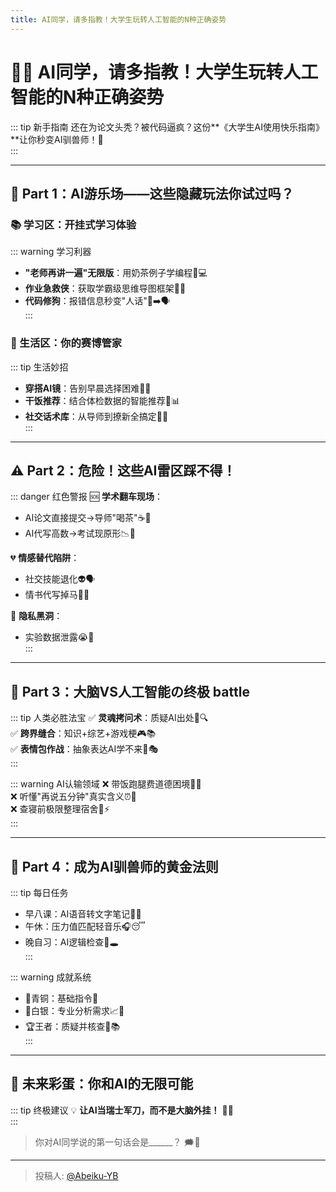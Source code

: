 ```yaml
---
title: AI同学，请多指教！大学生玩转人工智能的N种正确姿势
---
```


# 🤖✨ AI同学，请多指教！大学生玩转人工智能的N种正确姿势  

::: tip 新手指南
还在为论文头秃？被代码逼疯？这份**《大学生AI使用快乐指南》**让你秒变AI驯兽师！🎯  
:::

---

## 🎢 Part 1：AI游乐场——这些隐藏玩法你试过吗？  

### 📚 学习区：开挂式学习体验  

::: warning 学习利器
- **"老师再讲一遍"无限版**：用奶茶例子学编程🍵💻  
- **作业急救侠**：获取学霸级思维导图框架🧠💡  
- **代码修狗**：报错信息秒变"人话"🐛➡️🗣️  
:::

### 🎨 生活区：你的赛博管家  

::: tip 生活妙招
- **穿搭AI镜**：告别早晨选择困难👗👔  
- **干饭推荐**：结合体检数据的智能推荐🍱📊  
- **社交话术库**：从导师到撩新全搞定💬🎣  
:::

---

## ⚠️ Part 2：危险！这些AI雷区踩不得！  

::: danger 红色警报
🆘 **学术翻车现场**：  
- AI论文直接提交→导师"喝茶"☕📄  
- AI代写高数→考试现原形📉🤯  

💔 **情感替代陷阱**：  
- 社交技能退化👽🗣️  
- 情书代写掉马💌🐎  

🔐 **隐私黑洞**：  
- 实验数据泄露😭🧪  
:::

---

## 🧠 Part 3：大脑VS人工智能の终极 battle  

::: tip 人类必胜法宝
✅ **灵魂拷问术**：质疑AI出处📖🔍  
✅ **跨界缝合**：知识+综艺+游戏梗🎮📚  
✅ **表情包作战**：抽象表达AI学不来🐼🎭  
:::

::: warning AI认输领域
❌ 带饭跑腿费道德困境🍱💸  
❌ 听懂"再说五分钟"真实含义⏰🙉  
❌ 查寝前极限整理宿舍🧹⚡  
:::

---

## 🌟 Part 4：成为AI驯兽师的黄金法则  

::: tip 每日任务
- 早八课：AI语音转文字笔记🎤📝  
- 午休：压力值匹配轻音乐🎧😴  
- 晚自习：AI逻辑检查🧠🕳️  
:::

::: warning 成就系统
- 🥉青铜：基础指令📜  
- 🥈白银：专业分析需求📈🍵  
- 🏆王者：质疑并核查🔎📚  
:::

---

## 🔮 未来彩蛋：你和AI的无限可能  

::: tip 终极建议
💡 **让AI当瑞士军刀，而不是大脑外挂！** 🔪🧠  
:::

> 你对AI同学说的第一句话会是______？ 🗯️💬

---

> 投稿人: [@Abeiku-YB](https://github.com/Abeiku-YB)
